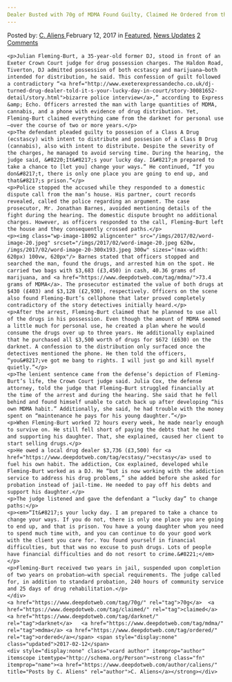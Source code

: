 ```yaml
---
Dealer Busted with 70g of MDMA Found Guilty, Claimed He Ordered from the Darknet for Himself"
---
```

<article class="post-listing post-18089 post type-post status-publish format-standard has-post-thumbnail hentry  tag-70g tag-busted tag-claimed tag-darknet tag-guilty tag-mdma tag-ordered">
    <div class="post-inner">
        <span>Posted by: <a href="https://www.deepdotweb.com/author/caliens/" title="">C. Aliens </a></span>
    <span>February 12, 2017</span>
    <span>in <a href="https://www.deepdotweb.com/category/deepdot-news/" rel="category tag">Featured</a>, <a href="https://www.deepdotweb.com/category/news-updates/" rel="category tag">News Updates</a></span>
    <span><a href="https://www.deepdotweb.com/2017/02/12/dealer-busted-70g-mdma-found-guilty-claimed-ordered-darknet/#comments">2 Comments</a></span>
    </p>
    <div class="clear"></div>
    
    <p>Julian Fleming-Burt, a 35-year-old former DJ, stood in front of an Exeter Crown Court judge for drug possession charges. The Haldon Road, Tiverton, DJ admitted possession of both ecstascy and marijuana—both intended for distribution, he said. This confession of guilt followed a contradictory “<a href="http://www.exeterexpressandecho.co.uk/dj-turned-drug-dealer-told-it-s-your-lucky-day-in-court/story-30081652-detail/story.html">bizarre police interview</a>,” according to Express &amp; Echo. Officers arrested the man with large quantities of MDMA, cannabis, and a phone with evidence of drug distribution. Yet, Fleming-Burt claimed everything came from the darknet for personal use—over the course of two or more years.</p>
    <p>The defendant pleaded guilty to possesion of a Class A Drug (ecstascy) with intent to distribute and possesion of a Class B Drug (cannabis), also with intent to distribute. Despite the severity of the charges, he managed to avoid serving time. During the hearing, the judge said, &#8220;It&#8217;s your lucky day. I&#8217;m prepared to take a chance to [let you] change your ways.” He continued, “If you don&#8217;t, there is only one place you are going to end up, and that&#8217;s prison.”</p>
    <p>Police stopped the accused while they responded to a domestic dispute call from the man’s house. His partner, court records revealed, called the police regarding an argument. The case prosecutor, Mr. Jonathan Barnes, avoided mentioning details of the fight during the hearing. The domestic dispute brought no additional charges. However, as officers responded to the call, Fleming-Burt left the house and they consequently crossed paths.</p>
    <p><img class="wp-image-18092 aligncenter" src="/imgs/2017/02/word-image-20.jpeg" srcset="/imgs/2017/02/word-image-20.jpeg 620w, /imgs/2017/02/word-image-20-300x193.jpeg 300w" sizes="(max-width: 620px) 100vw, 620px"/> Barnes stated that officers stopped and searched the man, found the drugs, and arrested him on the spot. He carried two bags with $3,683 (£3,450) in cash, 40.36 grams of marijuana, and <a href="https://www.deepdotweb.com/tag/mdma/">73.4 grams of MDMA</a>. The prosecutor estimated the value of both drugs at $430 (£403) and $3,128 (£2,930), respectively. Officers on the scene also found Fleming-Burt’s cellphone that later proved completely contradictory of the story detectives initially heard.</p>
    <p>After the arrest, Fleming-Burt claimed that he planned to use all of the drugs in his possession. Even though the amount of MDMA seemed a little much for personal use, he created a plan where he would consume the drugs over up to three years. He additionally explained that he purchased all $3,500 worth of drugs for $672 (£630) on the darknet. A confession to the distribution only surfaced once the detectives mentioned the phone. He then told the officers, “you&#8217;ve got me bang to rights. I will just go and kill myself quietly.”</p>
    <p>The lenient sentence came from the defense’s depiction of Fleming-Burt’s life, the Crown Court judge said. Julia Cox, the defense attorney, told the judge that Fleming-Burt struggled financially at the time of the arrest and during the hearing. She said that he fell behind and found himself unable to catch back up after developing “his own MDMA habit.” Additionally, she said, he had trouble with the money spent on “maintenance he pays for his young daughter.”</p>
    <p>When Fleming-Burt worked 72 hours every week, he made nearly enough to survive on. He still fell short of paying the debts that he owed and supporting his daughter. That, she explained, caused her client to start selling drugs.</p>
    <p>He owed a local drug dealer $3,736 (£3,500) for <a href="https://www.deepdotweb.com/tag/ecstasy/">ecstasy</a> used to fuel his own habit. The addiction, Cox explained, developed while Fleming-Burt worked as a DJ. He “but is now working with the addiction service to address his drug problems,” she added before she asked for probation instead of jail-time. He needed to pay off his debts and support his daughter.</p>
    <p>The judge listened and gave the defendant a “lucky day” to change paths:</p>
    <p><em>“It&#8217;s your lucky day. I am prepared to take a chance to change your ways. If you do not, there is only one place you are going to end up, and that is prison. You have a young daughter whom you need to spend much time with, and you can continue to do your good work with the client you care for. You found yourself in financial difficulties, but that was no excuse to push drugs. Lots of people have financial difficulties and do not resort to crime.&#8221;</em></p>
    <p>Fleming-Burt received two years in jail, suspended upon completion of two years on probation—with special requirements. The judge called for, in addition to standard probation, 240 hours of community service and 25 days of drug rehabilitation.</p>
    </div>
    <a href="https://www.deepdotweb.com/tag/70g/" rel="tag">70g</a>  <a href="https://www.deepdotweb.com/tag/claimed/" rel="tag">claimed</a> <a href="https://www.deepdotweb.com/tag/darknet/" rel="tag">darknet</a>   <a href="https://www.deepdotweb.com/tag/mdma/" rel="tag">mdma</a> <a href="https://www.deepdotweb.com/tag/ordered/" rel="tag">ordered</a></span> <span style="display:none" class="updated">2017-02-12</span>
    <div style="display:none" class="vcard author" itemprop="author" itemscope itemtype="http://schema.org/Person"><strong class="fn" itemprop="name"><a href="https://www.deepdotweb.com/author/caliens/" title="Posts by C. Aliens" rel="author">C. Aliens</a></strong></div>
    
